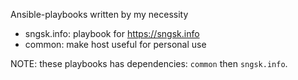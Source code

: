 Ansible-playbooks written by my necessity

- sngsk.info: playbook for https://sngsk.info
- common: make host useful for personal use

NOTE: these playbooks has dependencies: `common` then `sngsk.info`.

